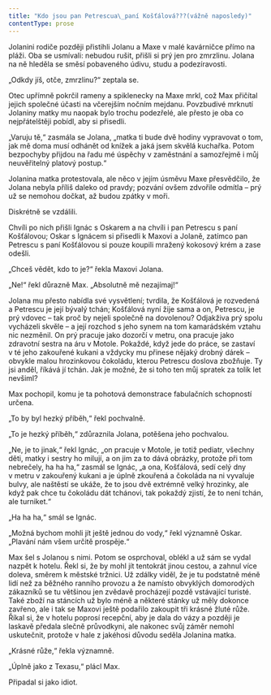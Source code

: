 ```yaml
---
title: "Kdo jsou pan Petrescua\_paní Košťálová???(vážně naposledy)"
contentType: prose
---
```


Jolanini rodiče později přistihli Jolanu a Maxe v malé kavárničce přímo na pláži. Oba se usmívali: nebudou rušit, přišli si prý jen pro zmrzlinu. Jolana na ně hleděla se směsí pobaveného údivu, studu a podezíravosti.

  

„Odkdy jíš, otče, zmrzlinu?“ zeptala se.

Otec upřímně pokrčil rameny a spiklenecky na Maxe mrkl, což Max přičítal jejich společné účasti na včerejším nočním mejdanu. Povzbudivé mrknutí Jolaniny matky mu naopak bylo trochu podezřelé, ale přesto je oba co nejpřátelštěji pobídl, aby si přisedli.

„Varuju tě,“ zasmála se Jolana, „matka ti bude dvě hodiny vypravovat o tom, jak mě doma musí odhánět od knížek a jaká jsem skvělá kuchařka. Potom bezpochyby přijdou na řadu mé úspěchy v zaměstnání a samozřejmě i můj neuvěřitelný platový postup.“

Jolanina matka protestovala, ale něco v jejím úsměvu Maxe přesvědčilo, že Jolana nebyla příliš daleko od pravdy; pozvání ovšem zdvořile odmítla – prý už se nemohou dočkat, až budou zpátky v moři.

Diskrétně se vzdálili.

Chvíli po nich přišli Ignác s Oskarem a na chvíli i pan Petrescu s paní Košťálovou; Oskar s Ignácem si přisedli k Maxovi a Jolaně, zatímco pan Petrescu s paní Košťálovou si pouze koupili mražený kokosový krém a zase odešli.

„Chceš vědět, kdo to je?“ řekla Maxovi Jolana.

„Ne!“ řekl důrazně Max. „Absolutně mě nezajímaj!“

Jolana mu přesto nabídla své vysvětlení; tvrdila, že Košťálová je rozvedená a Petrescu je její bývalý tchán; Košťálová nyní žije sama a on, Petrescu, je prý vdovec – tak proč by nejeli společně na dovolenou? Odjakživa prý spolu vycházeli skvěle – a její rozchod s jeho synem na tom kamarádském vztahu nic nezměnil. On prý pracuje jako dozorčí v metru, ona pracuje jako zdravotní sestra na áru v Motole. Pokaždé, když jede do práce, se zastaví v té jeho zakouřené kukani a vždycky mu přinese nějaký drobný dárek – obvykle malou hrozinkovou čokoládu, kterou Petrescu doslova zbožňuje. Ty jsi anděl, říkává jí tchán. Jak je možné, že si toho ten můj spratek za tolik let nevšiml?

Max pochopil, komu je ta pohotová demonstrace fabulačních schopností určena.

„To by byl hezký příběh,“ řekl pochvalně.

„To je hezký příběh,“ zdůraznila Jolana, potěšena jeho pochvalou.

„Ne, je to jinak,“ řekl Ignác, „on pracuje v Motole, je totiž pediatr, všechny děti, matky i sestry ho milují, a on jim za to dává obrázky, protože při tom nebrečely, ha ha ha,“ zasmál se Ignác, „a ona, Košťálová, sedí celý dny v metru v zakouřený kukani a je úplně zkouřená a čokoláda na ni vyvaluje bulvy, ale naštěstí se ukáže, že to jsou dvě extrémně velký hrozinky, ale když pak chce tu čokoládu dát tchánovi, tak pokaždý zjistí, že to není tchán, ale turniket.“

„Ha ha ha,“ smál se Ignác.

„Možná bychom mohli jít ještě jednou do vody,“ řekl významně Oskar. „Plavání nám všem určitě prospěje.“

Max šel s Jolanou s nimi. Potom se osprchoval, oblékl a už sám se vydal nazpět k hotelu. Řekl si, že by mohl jít tentokrát jinou cestou, a zahnul více doleva, směrem k městské tržnici. Už zdálky viděl, že je tu podstatně méně lidí než za běžného ranního provozu a že namísto obvyklých domorodých zákazníků se tu většinou jen zvědavě procházejí pozdě vstávající turisté. Také zboží na stáncích už bylo méně a některé stánky už měly dokonce zavřeno, ale i tak se Maxovi ještě podařilo zakoupit tři krásné žluté růže. Říkal si, že v hotelu poprosí recepční, aby je dala do vázy a později je laskavě předala slečně průvodkyni, ale nakonec svůj záměr nemohl uskutečnit, protože v hale z jakéhosi důvodu seděla Jolanina matka.

„Krásné růže,“ řekla významně.

„Úplně jako z Texasu,“ plácl Max.

Připadal si jako idiot.
